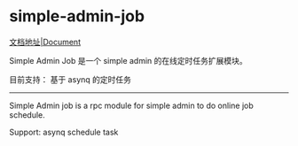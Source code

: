 # simple-admin-job

[文档地址|Document](https://doc.ryansu.tech/zh/guide/official-comp/cron.html)

Simple Admin Job 是一个 simple admin 的在线定时任务扩展模块。

目前支持： 基于 asynq 的定时任务

---

Simple Admin job is a rpc module for simple admin to do online job schedule.

Support: asynq schedule task